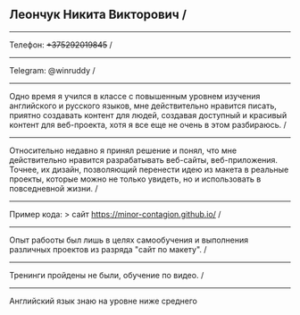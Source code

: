 ## **Леончук Никита Викторович** /
***
Телефон: ~~+375292019845~~ /
___
Telegram: @winruddy /
___
Oдно время я учился в классе с повышенным уровнем изучения английского и русского языков, мне действительно нравится писать, приятно создавать контент для людей, создавая доступный и красивый контент для веб-проекта, хотя я все еще не очень в этом разбираюсь. /
___
Относительно недавно я принял решение и понял, что мне действительно нравится разрабатывать веб-сайты, веб-приложения. Точнее, их дизайн, позволяющий перенести идею из макета в реальные проекты, которые можно не только увидеть, но и использовать в повседневной жизни. /
___
Пример кода: > сайт https://minor-contagion.github.io/ /
___
Опыт рабооты был лишь в целях самообучения и выполнения различных проектов из разряда "сайт по макету". /
___
Тренинги пройдены не были, обучение по видео. /
___
Английский язык знаю на уровне ниже среднего
